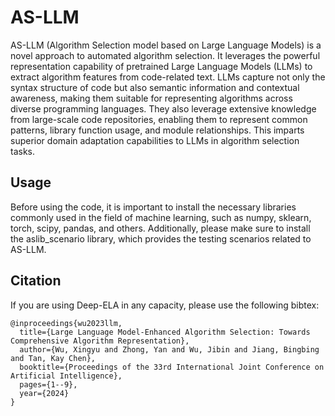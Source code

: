 # AS-LLM

AS-LLM (Algorithm Selection model based on Large Language Models) is a novel approach to automated algorithm selection. It leverages the powerful representation capability of pretrained Large Language Models (LLMs) to extract algorithm features from code-related text. LLMs capture not only the syntax structure of code but also semantic information and contextual awareness, making them suitable for representing algorithms across diverse programming languages. They also leverage extensive knowledge from large-scale code repositories, enabling them to represent common patterns, library function usage, and module relationships. This imparts superior domain adaptation capabilities to LLMs in algorithm selection tasks.

## Usage
Before using the code, it is important to install the necessary libraries commonly used in the field of machine learning, such as numpy, sklearn, torch, scipy, pandas, and others. Additionally, please make sure to install the aslib_scenario library, which provides the testing scenarios related to AS-LLM. 

## Citation
If you are using Deep-ELA in any capacity, please use the following bibtex:
```
@inproceedings{wu2023llm,
  title={Large Language Model-Enhanced Algorithm Selection: Towards Comprehensive Algorithm Representation},
  author={Wu, Xingyu and Zhong, Yan and Wu, Jibin and Jiang, Bingbing and Tan, Kay Chen},
  booktitle={Proceedings of the 33rd International Joint Conference on Artificial Intelligence},
  pages={1--9},
  year={2024}
}
```
